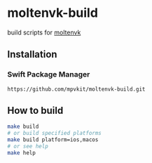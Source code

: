 # moltenvk-build

build scripts for [moltenvk](https://github.com/KhronosGroup/MoltenVK)

## Installation

### Swift Package Manager

```
https://github.com/mpvkit/moltenvk-build.git
```

## How to build

```bash
make build
# or build specified platforms 
make build platform=ios,macos
# or see help
make help
```

